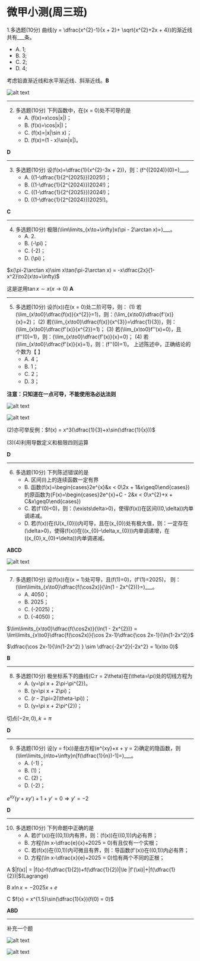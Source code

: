 # 微甲小测(周三班)

1.多选题(10分)
   曲线\(y = \dfrac{x^{2}-1}{x + 2}+ \sqrt{x^{2}+2x + 4}\)的渐近线共有___条。
   - A. 1;
   - B. 3;
   - C. 2;
   - D. 4;

考虑铅直渐近线和水平渐近线、斜渐近线。**B**

![alt text](image.png)

---

2. 多选题(10分)
   下列函数中，在\(x = 0\)处不可导的是
   - A. \(f(x)=x\cos|x|\)；
   - B. \(f(x)=\cos|x|\)；
   - C. \(f(x)=|x|\sin x\)；
   - D. \(f(x)=(1 - x)\sin|x|\)。

**D**

---

3. 多选题(10分)
   设\(f(x)=\dfrac{1}{x^{2}-3x + 2}\)，则：\(f^{(2024)}(0)=\)___。
   - A. \((1-\dfrac{1}{2^{2025}})2025!\)；
   - B. \((1-\dfrac{1}{2^{2024}})2024!\)；
   - C. \((1-\dfrac{1}{2^{2025}})2024!\)；
   - D. \((1-\dfrac{1}{2^{2024}})2025!\)。

**C**

---

4. 多选题(10分)
   极限\(\lim\limits_{x\to+\infty}x(\pi - 2\arctan x)=\)___。
   - A. 2.
   - B. \(-\pi\)；
   - C. \(-2\)；
   - D. \(\pi\)；

$x(\pi-2\arctan x)\sim x\tan(\pi-2\arctan x) = -x\dfrac{2x}{1-x^2}\to2(x\to+\infty)$

这是逆用$\tan x\sim x(x\to 0)$ **A**

---

5. 多选题(10分)
   设\(f(x)\)在\(x = 0\)处二阶可导，则：
   (1) 若\(\lim_{x\to0}\dfrac{f(x)}{x^{2}}=1\)，则：\(\lim_{x\to0}\dfrac{f'(x)}{x}=2\)；
   (2) 若\(\lim_{x\to0}\dfrac{f(x)}{x^{3}}=\dfrac{1}{3}\)，则：\(\lim_{x\to0}\dfrac{f'(x)}{x^{2}}=1\)；
   (3) 若\(\lim_{x\to0}f''(x)=0\)，且\(f''(0)=1\)，则：\(\lim_{x\to0}\dfrac{f'(x)}{x}=0\)；
   (4) 若\(\lim_{x\to0}\dfrac{f'(x)}{x}=1\)，则：\(f''(0)=1\)。
   上述陈述中，正确结论的个数为【 】
   - A. 4；
   - B. 1；
   - C. 2；
   - D. 3；

**注意：只知道在一点可导，不能使用洛必达法则**

![alt text](84a5ce0b341322e6015ae0cf4ab6ebb.jpg)

![alt text](663086f023591ab9f8d9bd5ee6003f2.jpg)

(2)亦可举反例：$f(x) = x^3(\dfrac{1}{3}+x\sin(\dfrac{1}{x}))$

(3)(4)利用导数定义和极限四则运算

**D**

---


6. 多选题(10分)
   下列陈述错误的是
   - A. 区间\(I\)上的连续函数一定有界
   - B. 函数\(f(x)=\begin{cases}2e^{x}&x < 0\\2x + 1&x\geq0\end{cases}\)的原函数为\(F(x)=\begin{cases}2e^{x}+C - 2&x < 0\\x^{2}+x + C&x\geq0\end{cases}\)
   - C. 若\(f'(0)<0\)，则：\(\exists\delta>0\)，使得\(f(x)\)在区间\((0,\delta)\)内单调递减。
   - D. 若\(f(x)\)在\(U(x_{0})\)内可导，且在\(x_{0}\)处有极大值，则：一定存在\(\delta>0\)，使得\(f(x)\)在\((x_{0}-\delta,x_{0})\)内单调递增，在\((x_{0},x_{0}+\delta)\)内单调递减。

**ABCD**

![alt text](078ae193bc84f67d2a6ea153e9ad5d1.jpg)


---

7. 多选题(10分)
   设\(f(x)\)在\(x = 1\)处可导，且\(f(1)=0\)，\(f'(1)=2025\)，
   则：\(\lim\limits_{x\to0}\dfrac{f(\cos2x)}{\ln(1 - 2x^{2})}=\)___。
   - A. $4050$；
   - B. $2025$；
   - C. \(-2025\)；
   - D. \(-4050\)；


$\lim\limits_{x\to0}\dfrac{f(\cos2x)}{\ln(1 - 2x^{2})} = \lim\limits_{x\to0}\dfrac{f(\cos2x)}{\cos 2x-1}\dfrac{\cos 2x-1}{\ln(1-2x^2)}$

$\dfrac{\cos 2x-1}{\ln(1-2x^2) } \sim \dfrac{-2x^2}{-2x^2} = 1(x\to 0)$

**B**


---

8. 多选题(10分)
   极坐标系下的曲线\(C:r = 2\theta\)在\(\theta=\pi\)处的切线方程为
   - A. \(y=\pi x + 2\pi-\pi^{2}\)。
   - B. \(y=\pi x + 2\pi\)；
   - C. \(r - 2\pi=2(\theta-\pi)\)；
   - D. \(y=\pi x + 2\pi^{2}\)；

切点$(-2\pi,0),k = \pi$ 

**D**

---

9. 多选题(10分)
   设\(y = f(x)\)是由方程\(e^{xy}+x + y = 2\)确定的隐函数，则\(\lim\limits_{n\to+\infty}n[f(\dfrac{1}{n})-1]=\)___。
   - A. \(-1\)；
   - B. \(1\)；
   - C. \(2\)；
   - D. \(-2\)；

$e^{xy}(y+xy')+1+y' = 0\Rightarrow y' = -2$

**D**

---

10. 多选题(10分)
    下列命题中正确的是
    - A. 若\(f'(x)\)在\((0,1)\)内有界，则：\(f(x)\)在\((0,1)\)内必有界；
    - B. 方程\(\ln x-\dfrac{e}{x}+2025 = 0\)有且仅有一个实根；
    - C. 若\(f(x)\)在\((0,1)\)内可微且有界，则：导函数\(f'(x)\)在\((0,1)\)内必有界；
    - D. 方程\(\ln x-\dfrac{x}{e}+2025 = 0\)恰有两个不同的正根；

A   $|f(x)| = |f(x)-f(\dfrac{1}{2})+f(\dfrac{1}{2})|\le |f'(\xi)|+|f(\dfrac{1}{2})|$(Lagrange)

B   $x\ln x = -2025x+e$

C   $f(x) = x^{1.5}\sin(\dfrac{1}{x})(f(0) = 0)$


**ABD**

---

补充一个题

![alt text](2b7498a9b41346d20ee474ac6ba0fbf.jpg)

![alt text](750c4a3e9cc763670e216dfca31ded9.jpg)
